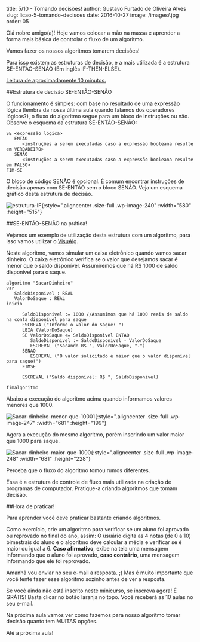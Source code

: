 title: 5/10 - Tomando decisões!
author: Gustavo Furtado de Oliveira Alves
slug: licao-5-tomando-decisoes
date: 2016-10-27
image: /images/.jpg
order: 05

Olá nobre amigo(a)! Hoje vamos colocar a mão na massa e aprender a forma
mais básica de controlar o fluxo de um algoritmo.

Vamos fazer os nossos algoritmos tomarem decisões!

Para isso existem as estruturas de decisão, e a mais utilizada é a
estrutura SE-ENTÃO-SENÃO (Em inglês IF-THEN-ELSE).

<u>Leitura de aproximadamente 10 minutos.</u>

##Estrutura de decisão SE-ENTÃO-SENÃO

O funcionamento é simples: com base no resultado de uma expressão lógica
(lembra da nossa última aula quando falamos dos operadores lógicos?), o
fluxo do algoritmo segue para um bloco de instruções ou não. Observe o
esquema da estrutura SE-ENTÃO-SENÃO:

``` {.toolbar-overlay:false .lang:default .decode:true .highlight:0}
SE <expressão lógica>
   ENTÃO
      <instruções a serem executadas caso a expressão booleana resulte em VERDADEIRO>
   SENÃO
      <instruções a serem executadas caso a expressão booleana resulte em FALSO>
FIM-SE
```

O bloco de código SENÃO é opcional. É comum encontrar instruções de
decisão apenas com SE-ENTÃO sem o bloco SENÃO. Veja um esquema gráfico
desta estrutura de decisão.

![estrutura-IF](http://www.dicasdeprogramacao.com.br/minicurso-logica-de-programacao/wp-content/uploads/2015/06/estrutura-IF.png){:style=".aligncenter .size-full .wp-image-240" :width="580" :height="515"}

##SE-ENTÃO-SENÃO na prática!

Vejamos um exemplo de utilização desta estrutura com um algoritmo, para
isso vamos utilizar o
[VisuAlg](http://www.dicasdeprogramacao.com.br/download-visualg/).

Neste algoritmo, vamos simular um caixa eletrônico quando vamos sacar
dinheiro. O caixa eletrônico verifica se o valor que desejamos sacar é
menor que o saldo disponível. Assumiremos que há R\$ 1000 de saldo
disponível para o saque.

``` {.toolbar-overlay:false .lang:default .decode:true .highlight:0}
algoritmo "SacarDinheiro"
var
   SaldoDisponivel : REAL
   ValorDoSaque : REAL
inicio

      SaldoDisponivel := 1000 //Assumimos que há 1000 reais de saldo na conta disponível para saque
      ESCREVA ("Informe o valor do Saque: ")
      LEIA (ValorDoSaque)
      SE ValorDoSaque <= SaldoDisponivel ENTAO
         SaldoDisponivel := SaldoDisponivel - ValorDoSaque
         ESCREVAL ("Sacando R$ ", ValorDoSaque, ".")
      SENAO
         ESCREVAL ("O valor solicitado é maior que o valor disponível para saque!")
      FIMSE

      ESCREVAL ("Saldo disponível: R$ ", SaldoDisponivel)

fimalgoritmo
```

Abaixo a execução do algoritmo acima quando informamos valores menores
que 1000.


![Sacar-dinheiro-menor-que-10001](http://www.dicasdeprogramacao.com.br/minicurso-logica-de-programacao/wp-content/uploads/2015/06/Sacar-dinheiro-menor-que-10001.png){:style=".aligncenter .size-full .wp-image-247" :width="681" :height="199"}

Agora a execução do mesmo algoritmo, porém inserindo um valor maior que
1000 para saque.

![Sacar-dinheiro-maior-que-1000](http://www.dicasdeprogramacao.com.br/minicurso-logica-de-programacao/wp-content/uploads/2015/06/Sacar-dinheiro-maior-que-1000.png){:style=".aligncenter .size-full .wp-image-248" :width="681" :height="228"}

Perceba que o fluxo do algoritmo tomou rumos diferentes.

Essa é a estrutura de controle de fluxo mais utilizada na criação de
programas de computador. Pratique-a criando algoritmos que tomam
decisão.

##Hora de praticar!

Para aprender você deve praticar bastante criando algoritmos.

Como exercício, crie um algoritmo para verificar se um aluno foi
aprovado ou reprovado no final do ano, assim: O usuário digita as 4
notas (de 0 a 10) bimestrais do aluno e o algoritmo deve calcular a
média e verificar se é maior ou igual a 6. **Caso afirmativo**, exibe na
tela uma mensagem informando que o aluno foi aprovado, **caso
contrário**, uma mensagem informando que ele foi reprovado.

Amanhã vou enviar no seu e-mail a resposta. ;) Mas é muito importante
que você tente fazer esse algoritmo sozinho antes de ver a resposta.

Se você ainda não está inscrito neste minicurso, se inscreva agora! É
GRÁTIS! Basta clicar no botão laranja no topo. Você receberá as 10 aulas
no seu e-mail.

Na próxima aula vamos ver como fazemos para nosso algoritmo tomar
decisão quanto tem MUITAS opções.

Até a próxima aula!
